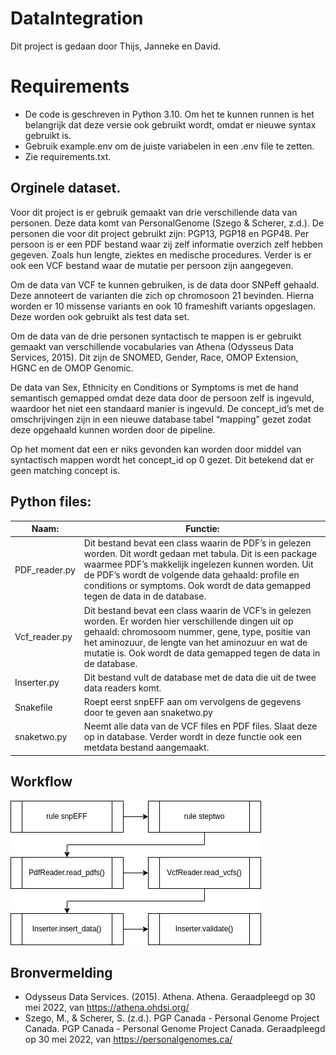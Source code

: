 # DataIntegration
Dit project is gedaan door Thijs, Janneke en David.

# Requirements
* De code is geschreven in Python 3.10. Om het te kunnen runnen is het belangrijk dat deze versie ook gebruikt wordt, omdat er nieuwe syntax gebruikt is. 
* Gebruik example.env om de juiste variabelen in een .env file te zetten.
* Zie requirements.txt.
## Orginele dataset.

Voor dit project is er gebruik gemaakt van drie verschillende data van personen. Deze data komt van PersonalGenome (Szego & Scherer, z.d.). De personen die voor dit project gebruikt zijn: PGP13, PGP18 en PGP48. Per persoon is er een PDF bestand waar zij zelf informatie overzich zelf hebben gegeven. Zoals hun lengte, ziektes en medische procedures. Verder is er ook een VCF bestand waar de mutatie per persoon zijn aangegeven.

Om de data van VCF te kunnen gebruiken, is de data door SNPeff gehaald. Deze annoteert de varianten die zich op chromosoon 21 bevinden. Hierna worden er 10 missense variants en ook 10 frameshift variants opgeslagen. Deze worden ook gebruikt als test data set.

Om de data van de drie personen syntactisch te mappen is er gebruikt gemaakt van verschillende vocabularies van Athena (Odysseus Data Services, 2015). Dit zijn de SNOMED, Gender, Race, OMOP Extension, HGNC en de OMOP Genomic. 

De data van Sex, Ethnicity en Conditions or Symptoms is met de hand semantisch gemapped omdat deze data door de persoon zelf is ingevuld, waardoor het niet een standaard manier is ingevuld. De concept_id’s met de omschrijvingen zijn in een nieuwe database tabel “mapping” gezet zodat deze opgehaald kunnen worden door de pipeline. 

Op het moment dat een er niks gevonden kan worden door middel van syntactisch mappen wordt het concept_id op 0 gezet. Dit betekend dat er geen matching concept is.

## Python files: 
| Naam: | Functie: |
| ----- | -------- |
| PDF_reader.py | Dit bestand bevat een class waarin de PDF’s in gelezen worden. Dit wordt gedaan met tabula. Dit is een package waarmee PDF’s makkelijk ingelezen kunnen worden. Uit de PDF’s wordt de volgende data gehaald: profile en conditions or symptoms. Ook wordt de data gemapped tegen de data in de database. |
| Vcf_reader.py | Dit bestand bevat een class waarin de VCF’s in gelezen worden. Er worden hier verschillende dingen uit op gehaald: chromosoom nummer, gene, type, positie van het aminozuur, de lengte van het aminozuur en wat de mutatie is. Ook wordt de data gemapped tegen de data in de database. |
| Inserter.py | Dit bestand vult de database met de data die uit de twee data readers komt.|
| Snakefile | Roept eerst snpEFF aan om vervolgens de gegevens door te geven aan snaketwo.py |
| snaketwo.py | Neemt alle data van de VCF files en PDF files. Slaat deze op in database. Verder wordt in deze functie ook een metdata bestand aangemaakt. |

## Workflow
![workflow](https://github.com/Thijsch/DataIntegration/blob/master/workflow_data_integratie.png)

## Bronvermelding
- Odysseus Data Services. (2015). Athena. Athena. Geraadpleegd op 30 mei 2022, van https://athena.ohdsi.org/
- Szego, M., & Scherer, S. (z.d.). PGP Canada - Personal Genome Project Canada. PGP Canada - Personal Genome Project Canada. Geraadpleegd op 30 mei 2022, van https://personalgenomes.ca/
